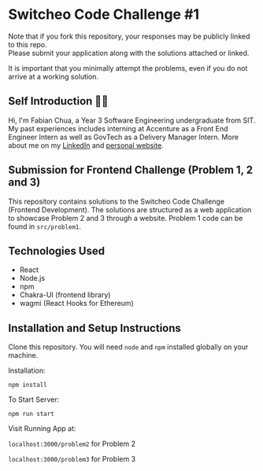 # Switcheo Code Challenge #1 #

Note that if you fork this repository, your responses may be publicly linked to this repo.  
Please submit your application along with the solutions attached or linked.   

It is important that you minimally attempt the problems, even if you do not arrive at a working solution.

## Self Introduction 👋🏼
Hi, I'm Fabian Chua, a Year 3 Software Engineering undergraduate from SIT. My past experiences includes interning at Accenture as a Front End Engineer Intern as well as GovTech as a Delivery Manager Intern. More about me on my [LinkedIn](https://www.linkedin.com/in/fabianchua6/) and [personal website](https://www.fabianchua.com/).

## Submission for Frontend Challenge (Problem 1, 2 and 3) ##
This repository contains solutions to the Switcheo Code Challenge (Frontend Development). The solutions are structured as a web application to showcase Problem 2 and 3 through a website. Problem 1 code can be found in `src/problem1`.


## Technologies Used

- React
- Node.js
- npm
- Chakra-UI (frontend library)
- wagmi (React Hooks for Ethereum)


## Installation and Setup Instructions

Clone this repository. You will need `node` and `npm` installed globally on your machine.  

Installation:

`npm install`  

To Start Server:

`npm run start`  

Visit Running App at:

`localhost:3000/problem2` for Problem 2

`localhost:3000/problem3` for Problem 3
